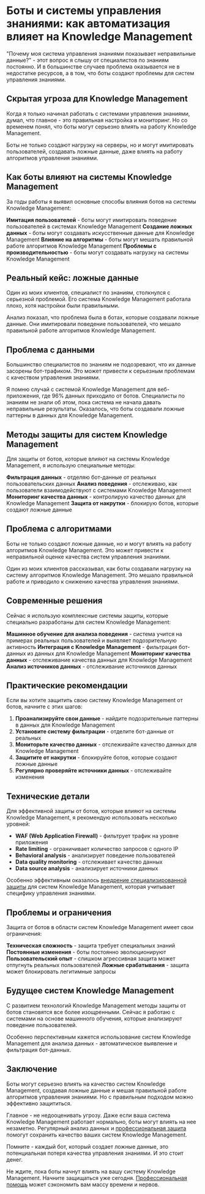 # Боты и системы управления знаниями: как автоматизация влияет на Knowledge Management

"Почему моя система управления знаниями показывает неправильные данные?" - этот вопрос я слышу от специалистов по знаниям постоянно. И в большинстве случаев проблема оказывается не в недостатке ресурсов, а в том, что боты создают проблемы для систем управления знаниями.

## Скрытая угроза для Knowledge Management

Когда я только начинал работать с системами управления знаниями, думал, что главное - это правильная настройка и мониторинг. Но со временем понял, что боты могут серьезно влиять на работу Knowledge Management.

Боты не только создают нагрузку на серверы, но и могут имитировать пользователей, создавать ложные данные, даже влиять на работу алгоритмов управления знаниями.

## Как боты влияют на системы Knowledge Management

За годы работы я выявил основные способы влияния ботов на системы Knowledge Management:

**Имитация пользователей** - боты могут имитировать поведение пользователей в системах Knowledge Management
**Создание ложных данных** - боты могут создавать искусственные данные для Knowledge Management
**Влияние на алгоритмы** - боты могут мешать правильной работе алгоритмов Knowledge Management
**Проблемы с производительностью** - боты могут создавать нагрузку на системы Knowledge Management

## Реальный кейс: ложные данные

Один из моих клиентов, специалист по знаниям, столкнулся с серьезной проблемой. Его система Knowledge Management работала плохо, хотя настройки были правильными.

Анализ показал, что проблема была в ботах, которые создавали ложные данные. Они имитировали поведение пользователей, что мешало правильной работе алгоритмов Knowledge Management.

## Проблема с данными

Большинство специалистов по знаниям не подозревают, что их данные засорены бот-трафиком. Это может привести к серьезным проблемам с качеством управления знаниями.

Я помню случай с системой Knowledge Management для веб-приложения, где 96% данных приходило от ботов. Специалисты по знаниям не знали об этом, пока система не начала давать неправильные результаты. Оказалось, что боты создавали ложные паттерны в данных для Knowledge Management.

## Методы защиты для систем Knowledge Management

Для защиты от ботов, которые влияют на системы Knowledge Management, я использую специальные методы:

**Фильтрация данных** - отделяю бот-данные от реальных пользовательских данных
**Анализ поведения** - отслеживаю, как пользователи взаимодействуют с системами Knowledge Management
**Мониторинг качества данных** - контролирую качество данных для Knowledge Management
**Защита от накрутки** - блокирую ботов, которые создают ложные данные

## Проблема с алгоритмами

Боты не только создают ложные данные, но и могут влиять на работу алгоритмов Knowledge Management. Это может привести к неправильной оценке качества систем управления знаниями.

Один из моих клиентов рассказывал, как боты создавали нагрузку на систему алгоритмов Knowledge Management. Это мешало правильной работе и приводило к снижению качества управления знаниями.

## Современные решения

Сейчас я использую комплексные системы защиты, которые специально разработаны для систем Knowledge Management:

**Машинное обучение для анализа поведения** - система учится на примерах реальных пользователей и выявляет подозрительную активность
**Интеграция с Knowledge Management** - фильтрация бот-данных из данных для Knowledge Management
**Мониторинг качества данных** - отслеживание качества данных для Knowledge Management
**Анализ источников данных** - отслеживание источников данных

## Практические рекомендации

Если вы хотите защитить свою систему Knowledge Management от ботов, начните с этих шагов:

1. **Проанализируйте свои данные** - найдите подозрительные паттерны в данных для Knowledge Management
2. **Установите систему фильтрации** - отделите бот-данные от реальных
3. **Мониторьте качество данных** - отслеживайте качество данных для Knowledge Management
4. **Защитите от накрутки** - блокируйте ботов, которые создают ложные данные
5. **Регулярно проверяйте источники данных** - отслеживайте изменения

## Технические детали

Для эффективной защиты от ботов, которые влияют на системы Knowledge Management, я рекомендую использовать несколько уровней:

- **WAF (Web Application Firewall)** - фильтрует трафик на уровне приложения
- **Rate limiting** - ограничивает количество запросов с одного IP
- **Behavioral analysis** - анализирует поведение пользователей
- **Data quality monitoring** - отслеживает качество данных
- **Data source analysis** - анализирует источники данных

Особенно эффективным оказалось [внедрение специализированной защиты](https://progaem.com/ustanovka-antibота-usluga-po-zashhite-ot-botов-vashih-sajtов-na-различных-cms-системах.html) для систем Knowledge Management, которая учитывает специфику управления знаниями.

## Проблемы и ограничения

Защита от ботов в области систем Knowledge Management имеет свои ограничения:

**Техническая сложность** - защита требует специальных знаний
**Постоянные изменения** - боты постоянно эволюционируют
**Пользовательский опыт** - слишком агрессивная защита может отпугнуть реальных пользователей
**Ложные срабатывания** - защита может блокировать легитимные запросы

## Будущее систем Knowledge Management

С развитием технологий Knowledge Management методы защиты от ботов становятся все более изощренными. Сейчас я работаю с системами на основе машинного обучения, которые анализируют поведение пользователей.

Особенно перспективным кажется использование систем Knowledge Management для анализа данных - автоматическое выявление и фильтрация бот-данных.

## Заключение

Боты могут серьезно влиять на качество систем Knowledge Management, создавая ложные данные и мешая правильной работе алгоритмов управления знаниями. Но с правильным подходом можно эффективно защититься.

Главное - не недооценивать угрозу. Даже если ваша система Knowledge Management работает нормально, боты могут влиять на нее незаметно. Регулярный анализ данных и [профессиональная защита](https://progaem.com/ustanovka-antibота-usluga-po-zashhite-ot-botов-vashih-sajtов-na-различных-cms-системах.html) помогут сохранить качество ваших систем Knowledge Management.

Помните - каждый бот, который создает ложные данные, это потенциальная потеря качества управления знаниями. И это стоит денег.

Не ждите, пока боты начнут влиять на вашу систему Knowledge Management. Начните защищаться уже сегодня. [Профессиональная помощь](https://progaem.com/ustanovka-antibота-usluga-po-zashhite-ot-botов-vashih-sajtов-na-различных-cms-системах.html) может сэкономить вам массу времени и нервов.
